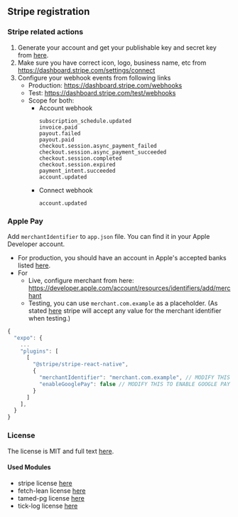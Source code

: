 ## Stripe registration

### Stripe related actions

1. Generate your account and get your publishable key and secret key from [here](https://dashboard.stripe.com/register).
2. Make sure you have correct icon, logo, business name, etc from https://dashboard.stripe.com/settings/connect
3. Configure your webhook events from following links
	- Production: https://dashboard.stripe.com/webhooks
	- Test: https://dashboard.stripe.com/test/webhooks
	- Scope for both:
    	- Account webhook
			```
			subscription_schedule.updated
			invoice.paid
			payout.failed
			payout.paid
			checkout.session.async_payment_failed
			checkout.session.async_payment_succeeded
			checkout.session.completed
			checkout.session.expired
			payment_intent.succeeded
			account.updated
			```
		- Connect webhook
			```
			account.updated
			```
### Apple Pay

Add `merchantIdentifier` to `app.json` file. You can find it in your Apple Developer account. 

- For production, you should have an account in Apple's accepted banks listed [here](https://support.apple.com/en-us/HT204916).
- For 
  - Live, configure merchant from here: https://developer.apple.com/account/resources/identifiers/add/merchant 
  - Testing, you can use `merchant.com.example` as a placeholder. (As stated [here](https://stripe.com/docs/apple-pay?platform=react-native#testing-apple-pay) stripe will accept any value for the merchant identifier when testing.)

```javascript
{
  "expo": {
    ...
    "plugins": [
      [
        "@stripe/stripe-react-native",
        {
          "merchantIdentifier": "merchant.com.example", // MODIFY THIS FOR PRODUCTION
          "enableGooglePay": false // MODIFY THIS TO ENABLE GOOGLE PAY
        }
      ]
    ],
  }
}
```

### License

The license is MIT and full text [here](https://github.com/MehmetKaplan/tamed-stripe/blob/master/LICENSE).

#### Used Modules

* stripe license [here](./OtherLicenses/stripe.txt)
* fetch-lean license [here](./OtherLicenses/fetch-lean.txt)
* tamed-pg license [here](./OtherLicenses/tamed-pg.txt)
* tick-log license [here](./OtherLicenses/tick-log.txt)